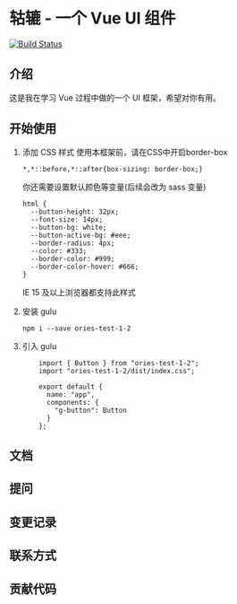# 轱辘 - 一个 Vue UI 组件

[![Build Status](https://www.travis-ci.org/codingories/gulu-demo.svg?branch=master)](https://www.travis-ci.org/codingories/gulu-demo)

## 介绍

这是我在学习 Vue 过程中做的一个 UI 框架，希望对你有用。

## 开始使用
1. 添加 CSS 样式
    使用本框架前，请在CSS中开启border-box
    
    ```
    *,*::before,*::after{box-sizing: border-box;}
    ```
    你还需要设置默认颜色等变量(后续会改为 sass 变量)
    ```
    html {
      --button-height: 32px;
      --font-size: 14px;
      --button-bg: white;
      --button-active-bg: #eee;
      --border-radius: 4px;
      --color: #333;
      --border-color: #999;
      --border-color-hover: #666;
    }
    ```
    
    IE 15 及以上浏览器都支持此样式

2. 安装 gulu 
    ```
    npm i --save ories-test-1-2
    ```
3. 引入 gulu
    ```
        import { Button } from "ories-test-1-2";
        import "ories-test-1-2/dist/index.css";
        
        export default {
          name: "app",
          components: {
            "g-button": Button
          }
        };
    ```

## 文档

## 提问

## 变更记录

## 联系方式

## 贡献代码


